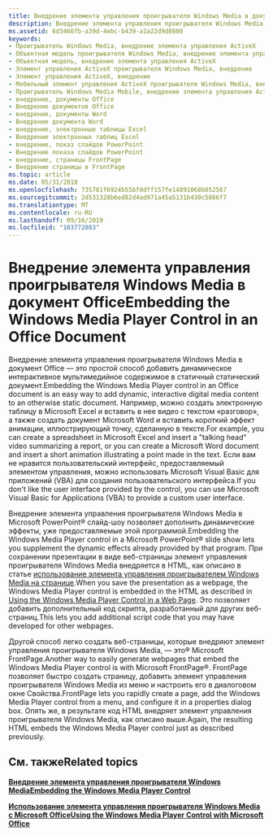 ```yaml
---
title: Внедрение элемента управления проигрывателя Windows Media в документ Office
description: Внедрение элемента управления проигрывателя Windows Media в документ Office
ms.assetid: 6d3466fb-a39d-4ebc-b439-a1a22d9d0800
keywords:
- Проигрыватель Windows Media, внедрение элемента управления ActiveX
- Объектная модель проигрывателя Windows Media, внедрение элемента управления ActiveX
- Объектная модель, внедрение элемента управления ActiveX
- Элемент управления ActiveX проигрывателя Windows Media, внедрение
- Элемент управления ActiveX, внедрение
- Мобильный элемент управления ActiveX проигрывателя Windows Media, внедрение
- Проигрыватель Windows Media Mobile, внедрение элемента управления ActiveX
- внедрение, документы Office
- Внедрение документов Office
- внедрение, документы Word
- Внедрение документа Word
- внедрение, электронные таблицы Excel
- Внедрение электронных таблиц Excel
- внедрение, показ слайдов PowerPoint
- Внедрение показа слайдов PowerPoint
- внедрение, страницы FrontPage
- Внедрение страницы в FrontPage
ms.topic: article
ms.date: 05/31/2018
ms.openlocfilehash: 735781f6924b55bf0dff157fe14891068b052567
ms.sourcegitcommit: 2d531328b6ed82d4ad971a45a5131b430c5866f7
ms.translationtype: MT
ms.contentlocale: ru-RU
ms.lasthandoff: 09/16/2019
ms.locfileid: "103772803"
---
```

# <a name="embedding-the-windows-media-player-control-in-an-office-document"></a><span data-ttu-id="e7a9e-120">Внедрение элемента управления проигрывателя Windows Media в документ Office</span><span class="sxs-lookup"><span data-stu-id="e7a9e-120">Embedding the Windows Media Player Control in an Office Document</span></span>

<span data-ttu-id="e7a9e-121">Внедрение элемента управления проигрывателя Windows Media в документ Office — это простой способ добавить динамическое интерактивное мультимедийное содержимое в статичный статический документ.</span><span class="sxs-lookup"><span data-stu-id="e7a9e-121">Embedding the Windows Media Player control in an Office document is an easy way to add dynamic, interactive digital media content to an otherwise static document.</span></span> <span data-ttu-id="e7a9e-122">Например, можно создать электронную таблицу в Microsoft Excel и вставить в нее видео с текстом «разговор», а также создать документ Microsoft Word и вставить короткий эффект анимации, иллюстрирующий точку, сделанную в тексте.</span><span class="sxs-lookup"><span data-stu-id="e7a9e-122">For example, you can create a spreadsheet in Microsoft Excel and insert a "talking head" video summarizing a report, or you can create a Microsoft Word document and insert a short animation illustrating a point made in the text.</span></span> <span data-ttu-id="e7a9e-123">Если вам не нравится пользовательский интерфейс, предоставляемый элементом управления, можно использовать Microsoft Visual Basic для приложений (VBA) для создания пользовательского интерфейса.</span><span class="sxs-lookup"><span data-stu-id="e7a9e-123">If you don't like the user interface provided by the control, you can use Microsoft Visual Basic for Applications (VBA) to provide a custom user interface.</span></span>

<span data-ttu-id="e7a9e-124">Внедрение элемента управления проигрывателя Windows Media в Microsoft PowerPoint® слайд-шоу позволяет дополнить динамические эффекты, уже предоставляемые этой программой.</span><span class="sxs-lookup"><span data-stu-id="e7a9e-124">Embedding the Windows Media Player control in a Microsoft PowerPoint® slide show lets you supplement the dynamic effects already provided by that program.</span></span> <span data-ttu-id="e7a9e-125">При сохранении презентации в виде веб-страницы элемент управления проигрывателя Windows Media внедряется в HTML, как описано в статье [использование элемента управления проигрывателем Windows Media на странице](using-the-windows-media-player-control-in-a-web-page.md).</span><span class="sxs-lookup"><span data-stu-id="e7a9e-125">When you save the presentation as a webpage, the Windows Media Player control is embedded in the HTML as described in [Using the Windows Media Player Control in a Web Page](using-the-windows-media-player-control-in-a-web-page.md).</span></span> <span data-ttu-id="e7a9e-126">Это позволяет добавить дополнительный код скрипта, разработанный для других веб-страниц.</span><span class="sxs-lookup"><span data-stu-id="e7a9e-126">This lets you add additional script code that you may have developed for other webpages.</span></span>

<span data-ttu-id="e7a9e-127">Другой способ легко создать веб-страницы, которые внедряют элемент управления проигрывателя Windows Media, — это® Microsoft FrontPage.</span><span class="sxs-lookup"><span data-stu-id="e7a9e-127">Another way to easily generate webpages that embed the Windows Media Player control is with Microsoft FrontPage®.</span></span> <span data-ttu-id="e7a9e-128">FrontPage позволяет быстро создать страницу, добавить элемент управления проигрывателя Windows Media из меню и настроить его в диалоговом окне Свойства.</span><span class="sxs-lookup"><span data-stu-id="e7a9e-128">FrontPage lets you rapidly create a page, add the Windows Media Player control from a menu, and configure it in a properties dialog box.</span></span> <span data-ttu-id="e7a9e-129">Опять же, в результате код HTML внедряет элемент управления проигрывателя Windows Media, как описано выше.</span><span class="sxs-lookup"><span data-stu-id="e7a9e-129">Again, the resulting HTML embeds the Windows Media Player control just as described previously.</span></span>

## <a name="related-topics"></a><span data-ttu-id="e7a9e-130">См. также</span><span class="sxs-lookup"><span data-stu-id="e7a9e-130">Related topics</span></span>

<dl> <dt>

[<span data-ttu-id="e7a9e-131">**Внедрение элемента управления проигрывателя Windows Media**</span><span class="sxs-lookup"><span data-stu-id="e7a9e-131">**Embedding the Windows Media Player Control**</span></span>](embedding-the-windows-media-player-control.md)
</dt> <dt>

[<span data-ttu-id="e7a9e-132">**Использование элемента управления проигрывателя Windows Media с Microsoft Office**</span><span class="sxs-lookup"><span data-stu-id="e7a9e-132">**Using the Windows Media Player Control with Microsoft Office**</span></span>](using-the-windows-media-player-control-with-microsoft-office.md)
</dt> </dl>

 

 




